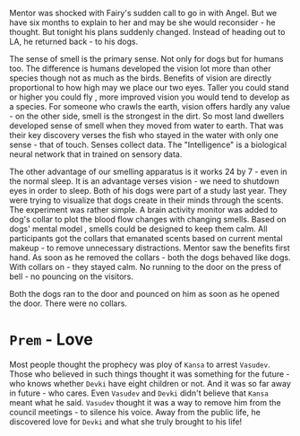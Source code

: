 
Mentor was shocked with Fairy's sudden call to go in with Angel. But we have six months to explain to her and may be she would reconsider - he thought. But tonight his plans suddenly changed. Instead of heading out to LA, he returned back - to his dogs.

The sense of smell is the primary sense. Not only for dogs but for humans too. The difference is humans developed the vision lot more than other species though not as much as the birds. Benefits of vision are directly proportional to  how high may we place our two eyes. Taller you could stand or higher you could fly , more improved vision you would tend to develop as a species. For someone who crawls the earth, vision offers hardly any value - on the other side, smell is the strongest in the dirt. So most land dwellers developed sense of smell when they moved from water to earth. That was their key discovery verses the fish who stayed in the water with only one sense - that of touch. Senses collect data. The "Intelligence" is a biological neural network that in trained on sensory data. 

The other advantage of our smelling apparatus is it works 24 by 7 - even in the normal sleep.  It is an advantage verses vision - we need to shutdown eyes in order to sleep. Both of his dogs were part of a study last year. They were trying to visualize that dogs create in their minds through the scents. The experiment was rather simple. A brain activity monitor was added to dog's collar to plot the blood flow changes with changing smells. Based on dogs' mental model , smells could be designed to keep them calm. All participants got the collars that emanated scents based on current mental makeup - to remove unnecessary distractions. Mentor saw the benefits first hand. As soon as he removed the collars - both the dogs behaved like dogs. With collars on - they stayed calm. No running to the door on the press of bell - no pouncing on the visitors.

Both the dogs ran to the door and pounced on him as soon as he opened the door. There were no collars.

# `Prem` - Love

Most people thought the prophecy was ploy of `Kansa` to arrest `Vasudev`. Those who believed in such things thought it was something for the future - who knows whether `Devki` have eight children or not. And it was so far away in future - who cares. Even `Vasudev` and `Devki` didn't believe that `Kansa` meant what he said. `Vasudev` thought it was a way to remove him from the council meetings - to silence his voice. Away from the public life, he discovered love for `Devki` and what she truly brought to his life!
